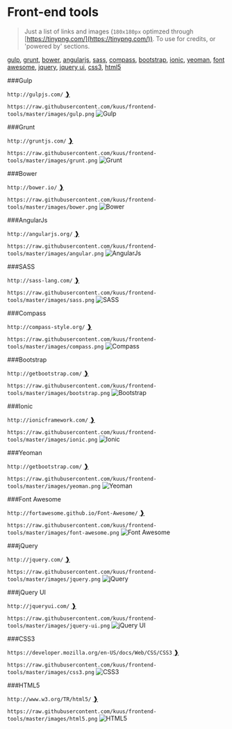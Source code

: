 Front-end tools
==============

>Just a list of links and images (`180x180px` optimzed through [https://tinypng.com/](https://tinypng.com/)).
>To use for credits, or 'powered by' sections.

[gulp](https://github.com/kuus/frontend-tools#gulp), [grunt](https://github.com/kuus/frontend-tools#grunt), [bower](https://github.com/kuus/frontend-tools#bower), [angularjs](https://github.com/kuus/frontend-tools#angularjs), [sass](https://github.com/kuus/frontend-tools#sass), [compass](https://github.com/kuus/frontend-tools#compass), [bootstrap](https://github.com/kuus/frontend-tools#bootstrap), [ionic](https://github.com/kuus/frontend-tools#ionic), [yeoman](https://github.com/kuus/frontend-tools#yeoman), [font awesome](https://github.com/kuus/frontend-tools#font-awesome), [jquery](https://github.com/kuus/frontend-tools#jquery), [jquery ui](https://github.com/kuus/frontend-tools#jquery-ui), [css3](https://github.com/kuus/frontend-tools#css3), [html5](https://github.com/kuus/frontend-tools#html5)

###Gulp

`http://gulpjs.com/` [&#10097;](http://gulpjs.com/)

`https://raw.githubusercontent.com/kuus/frontend-tools/master/images/gulp.png`
![Gulp](https://raw.githubusercontent.com/kuus/frontend-tools/master/images/gulp.png)

###Grunt

`http://gruntjs.com/` [&#10097;](http://gruntjs.com/)

`https://raw.githubusercontent.com/kuus/frontend-tools/master/images/grunt.png`
![Grunt](https://raw.githubusercontent.com/kuus/frontend-tools/master/images/grunt.png)

###Bower

`http://bower.io/` [&#10097;](http://bower.io/)

`https://raw.githubusercontent.com/kuus/frontend-tools/master/images/bower.png`
![Bower](https://raw.githubusercontent.com/kuus/frontend-tools/master/images/bower.png)

###AngularJs

`http://angularjs.org/` [&#10097;](http://angularjs.org/)

`https://raw.githubusercontent.com/kuus/frontend-tools/master/images/angular.png`
![AngularJs](https://raw.githubusercontent.com/kuus/frontend-tools/master/images/angular.png)

###SASS

`http://sass-lang.com/` [&#10097;](http://sass-lang.com/)

`https://raw.githubusercontent.com/kuus/frontend-tools/master/images/sass.png`
![SASS](https://raw.githubusercontent.com/kuus/frontend-tools/master/images/sass.png)

###Compass

`http://compass-style.org/` [&#10097;](http://compass-style.org/)

`https://raw.githubusercontent.com/kuus/frontend-tools/master/images/compass.png`
![Compass](https://raw.githubusercontent.com/kuus/frontend-tools/master/images/compass.png)

###Bootstrap

`http://getbootstrap.com/` [&#10097;](http://getbootstrap.com/)

`https://raw.githubusercontent.com/kuus/frontend-tools/master/images/bootstrap.png`
![Bootstrap](https://raw.githubusercontent.com/kuus/frontend-tools/master/images/bootstrap.png)

###Ionic

`http://ionicframework.com/` [&#10097;](http://ionicframework.com/)

`https://raw.githubusercontent.com/kuus/frontend-tools/master/images/ionic.png`
![Ionic](https://raw.githubusercontent.com/kuus/frontend-tools/master/images/ionic.png)

###Yeoman

`http://getbootstrap.com/` [&#10097;](http://getbootstrap.com/)

`https://raw.githubusercontent.com/kuus/frontend-tools/master/images/yeoman.png`
![Yeoman](https://raw.githubusercontent.com/kuus/frontend-tools/master/images/yeoman.png)

###Font Awesome

`http://fortawesome.github.io/Font-Awesome/` [&#10097;](http://fortawesome.github.io/Font-Awesome/)

`https://raw.githubusercontent.com/kuus/frontend-tools/master/images/font-awesome.png`
![Font Awesome](https://raw.githubusercontent.com/kuus/frontend-tools/master/images/font-awesome.png)

###jQuery

`http://jquery.com/` [&#10097;](http://jquery.com/)

`https://raw.githubusercontent.com/kuus/frontend-tools/master/images/jquery.png`
![jQuery](https://raw.githubusercontent.com/kuus/frontend-tools/master/images/jquery.png)

###jQuery UI

`http://jqueryui.com/` [&#10097;](http://jqueryui.com/)

`https://raw.githubusercontent.com/kuus/frontend-tools/master/images/jquery-ui.png`
![jQuery UI](https://raw.githubusercontent.com/kuus/frontend-tools/master/images/jquery-ui.png)

###CSS3

`https://developer.mozilla.org/en-US/docs/Web/CSS/CSS3` [&#10097;](https://developer.mozilla.org/en-US/docs/Web/CSS/CSS3)

`https://raw.githubusercontent.com/kuus/frontend-tools/master/images/css3.png`
![CSS3](https://raw.githubusercontent.com/kuus/frontend-tools/master/images/css3.png)

###HTML5

`http://www.w3.org/TR/html5/` [&#10097;](http://www.w3.org/TR/html5/)

`https://raw.githubusercontent.com/kuus/frontend-tools/master/images/html5.png`
![HTML5](https://raw.githubusercontent.com/kuus/frontend-tools/master/images/html5.png)
